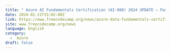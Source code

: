```yaml
---
title: " Azure AI Fundamentals Certification (AI-900) 2024 UPDATE – Pass the Exam With This Free 4 Hour Course "
date: 2024-02-21T15:02:00Z
link: https://www.freecodecamp.org/news/azure-data-fundamentals-certification-ai-900-pass-the-exam-with-this-free-4-hour-course/?utm_medium=RSS&utm_source=news.12bit.vn
site: www.freecodecamp.org/news
language: English
category:
  -  Azure 
draft: false
---
```

